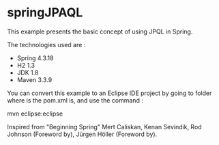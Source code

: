 # springJPAQL
This example presents the basic concept of using JPQL in Spring.

The technologies used are :
 - Spring 4.3.18
 - H2 1.3
 - JDK 1.8
 - Maven 3.3.9

You can convert this example to an Eclipse IDE project by going to folder where is the pom.xml is, and use the command :

mvn eclipse:eclipse

Inspired from "Beginning Spring" Mert Caliskan, Kenan Sevindik, Rod Johnson (Foreword by), Jürgen Höller (Foreword by).
